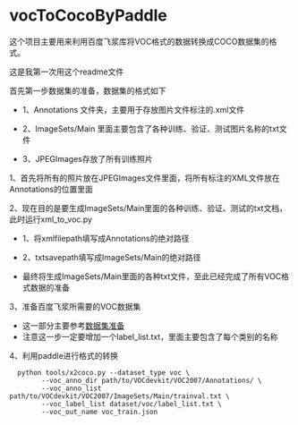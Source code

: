 # vocToCocoByPaddle
这个项目主要用来利用百度飞浆库将VOC格式的数据转换成COCO数据集的格式。

这是我第一次用这个readme文件

首先第一步数据集的准备，数据集的格式如下

  * 1、Annotations 文件夹，主要用于存放图片文件标注的.xml文件
  
  * 2、ImageSets/Main 里面主要包含了各种训练、验证、测试图片名称的txt文件
  
  * 3、JPEGImages存放了所有训练照片


1、首先将所有的照片放在JPEGImages文件里面，将所有标注的XML文件放在Annotations的位置里面

2、现在目的是要生成ImageSets/Main里面的各种训练、验证、测试的txt文档，此时运行xml_to_voc.py

  * 1、将xmlfilepath填写成Annotations的绝对路径
  
  * 2、txtsavepath填写成ImageSets/Main的绝对路径
  
  * 最终将生成ImageSets/Main里面的各种txt文件，至此已经完成了所有VOC格式数据的准备

3、准备百度飞浆所需要的VOC数据集

  * 这一部分主要参考[数据集准备](https://github.com/PaddlePaddle/PaddleDetection/blob/release/0.4/docs/tutorials/PrepareDataSet.md "悬停显示")
  * 注意这一步一定要增加一个label_list.txt，里面主要包含了每个类别的名称

4、利用paddle进行格式的转换
```pyhton
  python tools/x2coco.py --dataset_type voc \
        --voc_anno_dir path/to/VOCdevkit/VOC2007/Annotations/ \
        --voc_anno_list path/to/VOCdevkit/VOC2007/ImageSets/Main/trainval.txt \
        --voc_label_list dataset/voc/label_list.txt \
        --voc_out_name voc_train.json     
```

